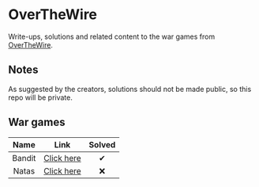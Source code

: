 # OverTheWire

Write-ups, solutions and related content to the war games from [OverTheWire](https://overthewire.org/wargames/).

## Notes

<tip>
As suggested by the creators, solutions should not be made public, so this repo will be private.
</tip>

## War games

|  Name  |                          Link                          | Solved |
|:------:|:------------------------------------------------------:|:------:|
| Bandit | [Click here](https://overthewire.org/wargames/bandit/) |   ✔    |
| Natas  | [Click here](https://overthewire.org/wargames/natas/)  |   ❌    |
